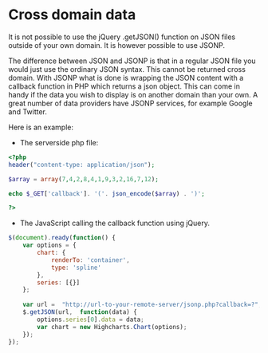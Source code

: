 Cross domain data
=================

It is not possible to use the jQuery .getJSON() function on JSON files outside of your own domain. It is however possible to use JSONP.

The difference between JSON and JSONP is that in a regular JSON file you would just use the ordinary JSON syntax. This cannot be returned cross domain. With JSONP what is done is wrapping the JSON content with a callback function in PHP which returns a json object. This can come in handy if the data you wish to display is on another domain than your own. A great number of data providers have JSONP services, for example Google and Twitter.

Here is an example:

*   The serverside php file:

```php
<?php
header("content-type: application/json"); 

$array = array(7,4,2,8,4,1,9,3,2,16,7,12);

echo $_GET['callback']. '('. json_encode($array) . ')';    

?>
```
    

*   The JavaScript calling the callback function using jQuery.

```js
$(document).ready(function() {
    var options = {
        chart: {
            renderTo: 'container',
            type: 'spline'
        },
        series: [{}]
    };
    
    var url =  "http://url-to-your-remote-server/jsonp.php?callback=?";
    $.getJSON(url,  function(data) {
        options.series[0].data = data;
        var chart = new Highcharts.Chart(options);
    });
});
```